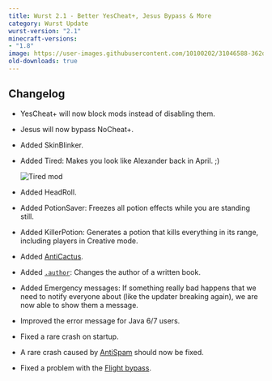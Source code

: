 ```yaml
---
title: Wurst 2.1 - Better YesCheat+, Jesus Bypass & More
category: Wurst Update
wurst-version: "2.1"
minecraft-versions:
- "1.8"
image: https://user-images.githubusercontent.com/10100202/31046588-362df2d8-a5fb-11e7-9453-681e3fbd2a52.jpg
old-downloads: true
---
```

## Changelog

- YesCheat+ will now block mods instead of disabling them.

- Jesus will now bypass NoCheat+.

- Added SkinBlinker.

- Added Tired: Makes you look like Alexander back in April. ;)

  ![Tired mod](https://cloud.githubusercontent.com/assets/10100202/8747093/f7dfc7f4-2c8f-11e5-9653-2862dd07d9e0.gif)

- Added HeadRoll.

- Added PotionSaver: Freezes all potion effects while you are standing still.

- Added KillerPotion: Generates a potion that kills everything in its range, including players in Creative mode.

- Added [AntiCactus](https://wurst.wiki/anticactus).

- Added [`.author`](https://wurst.wiki/cmd/author): Changes the author of a written book.

- Added Emergency messages: If something really bad happens that we need to notify everyone about (like the updater breaking again), we are now able to show them a message.

- Improved the error message for Java 6/7 users.

- Fixed a rare crash on startup.

- A rare crash caused by [AntiSpam](https://wurst.wiki/antispam) should now be fixed.

- Fixed a problem with the [Flight bypass](https://wurst.wiki/flight).
